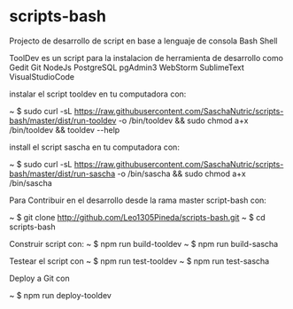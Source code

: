 # scripts-bash
Projecto de desarrollo de script en base a lenguaje de consola Bash Shell

ToolDev es un script para la instalacion de herramienta de desarrollo como 
	Gedit
	Git
	NodeJs
	PostgreSQL
	pgAdmin3
	WebStorm
	SublimeText
	VisualStudioCode

instalar el script tooldev en tu computadora con:

~ $ sudo curl -sL https://raw.githubusercontent.com/SaschaNutric/scripts-bash/master/dist/run-tooldev -o /bin/tooldev && sudo chmod a+x /bin/tooldev && tooldev --help

install el script sascha en tu computadora con:

~ $ sudo curl -sL https://raw.githubusercontent.com/SaschaNutric/scripts-bash/master/dist/run-sascha -o /bin/sascha && sudo chmod a+x /bin/sascha 

Para Contribuir en el desarrollo desde la rama master script-bash con:

~ $ git clone http://github.com/Leo1305Pineda/scripts-bash.git
~ $ cd scripts-bash

Construir script con:
~ $ npm run build-tooldev
~ $ npm run build-sascha

Testear el script con 
~ $ npm run test-tooldev
~ $ npm run test-sascha

Deploy a Git con

~ $ npm run deploy-tooldev



